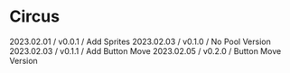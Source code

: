 # Circus

2023.02.01 / v0.0.1 / Add Sprites
2023.02.03 / v0.1.0 / No Pool Version
2023.02.03 / v0.1.1 / Add Button Move
2023.02.05 / v0.2.0 / Button Move Version

